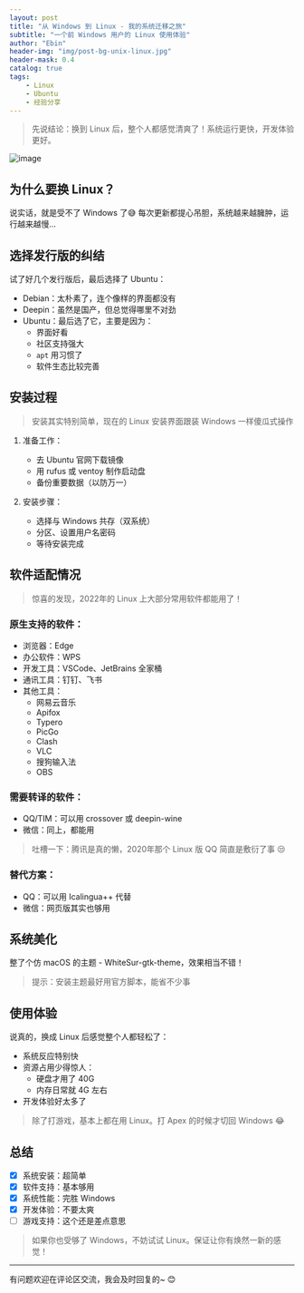 ```yaml
---
layout: post
title: "从 Windows 到 Linux - 我的系统迁移之旅"
subtitle: "一个前 Windows 用户的 Linux 使用体验"
author: "Ebin"
header-img: "img/post-bg-unix-linux.jpg"
header-mask: 0.4
catalog: true
tags:
    - Linux
    - Ubuntu
    - 经验分享
---
```


> 先说结论：换到 Linux 后，整个人都感觉清爽了！系统运行更快，开发体验更好。

![image](https://image.nickxu.me/202210071312347.png)

## 为什么要换 Linux？

说实话，就是受不了 Windows 了😅 每次更新都提心吊胆，系统越来越臃肿，运行越来越慢...

## 选择发行版的纠结

试了好几个发行版后，最后选择了 Ubuntu：

- Debian：太朴素了，连个像样的界面都没有
- Deepin：虽然是国产，但总觉得哪里不对劲
- Ubuntu：最后选了它，主要是因为：
  * 界面好看
  * 社区支持强大
  * `apt` 用习惯了
  * 软件生态比较完善

## 安装过程

> 安装其实特别简单，现在的 Linux 安装界面跟装 Windows 一样傻瓜式操作

1. 准备工作：
   - 去 Ubuntu 官网下载镜像
   - 用 rufus 或 ventoy 制作启动盘
   - 备份重要数据（以防万一）

2. 安装步骤：
   - 选择与 Windows 共存（双系统）
   - 分区、设置用户名密码
   - 等待安装完成

## 软件适配情况

> 惊喜的发现，2022年的 Linux 上大部分常用软件都能用了！

### 原生支持的软件：
- 浏览器：Edge
- 办公软件：WPS
- 开发工具：VSCode、JetBrains 全家桶
- 通讯工具：钉钉、飞书
- 其他工具：
  * 网易云音乐
  * Apifox
  * Typero
  * PicGo
  * Clash
  * VLC
  * 搜狗输入法
  * OBS

### 需要转译的软件：
- QQ/TIM：可以用 crossover 或 deepin-wine
- 微信：同上，都能用

> 吐槽一下：腾讯是真的懒，2020年那个 Linux 版 QQ 简直是敷衍了事 😒

### 替代方案：
- QQ：可以用 Icalingua++ 代替
- 微信：网页版其实也够用

## 系统美化

整了个仿 macOS 的主题 - WhiteSur-gtk-theme，效果相当不错！
> 提示：安装主题最好用官方脚本，能省不少事

## 使用体验

说真的，换成 Linux 后感觉整个人都轻松了：
- 系统反应特别快
- 资源占用少得惊人：
  * 硬盘才用了 40G
  * 内存日常就 4G 左右
- 开发体验好太多了

> 除了打游戏，基本上都在用 Linux。打 Apex 的时候才切回 Windows 😂

## 总结

- [x] 系统安装：超简单
- [x] 软件支持：基本够用
- [x] 系统性能：完胜 Windows
- [x] 开发体验：不要太爽
- [ ] 游戏支持：这个还是差点意思

> 如果你也受够了 Windows，不妨试试 Linux。保证让你有焕然一新的感觉！

---

有问题欢迎在评论区交流，我会及时回复的~ 😊